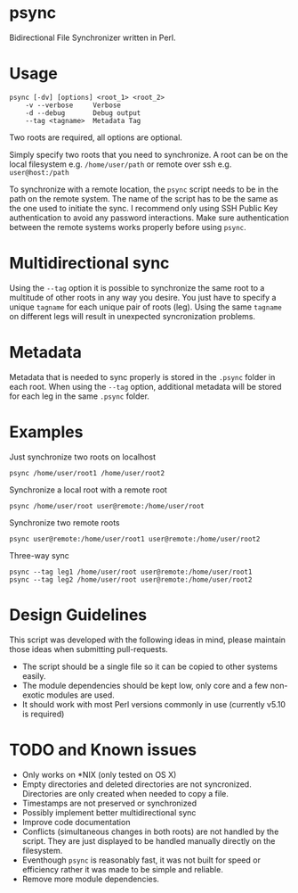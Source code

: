 psync
=====

Bidirectional File Synchronizer written in Perl.


Usage
=====

```
psync [-dv] [options] <root_1> <root_2>
    -v --verbose     Verbose
    -d --debug       Debug output
    --tag <tagname>  Metadata Tag
```

Two roots are required, all options are optional.

Simply specify two roots that you need to synchronize. A root can be
on the local filesystem e.g. `/home/user/path` or remote over ssh e.g. `user@host:/path`

To synchronize with a remote location, the `psync` script needs to be in the path 
on the remote system. The name of the script has to be the same as the one used to initiate the 
sync. I recommend only using SSH Public Key authentication to
avoid any password interactions. Make sure authentication between the remote systems works
properly before using `psync`.


Multidirectional sync
======================
Using the `--tag` option it is possible to synchronize the same root to a multitude of other roots
in any way you desire. You just have to specify a unique `tagname` for each unique
pair of roots (leg). Using the same `tagname` on different legs will result in unexpected
syncronization problems.


Metadata
========
Metadata that is needed to sync properly is stored in the `.psync` folder in each
root. When using the `--tag` option, additional metadata will be stored for each leg
in the same `.psync` folder.


Examples
========
Just synchronize two roots on localhost

    psync /home/user/root1 /home/user/root2

Synchronize a local root with a remote root

    psync /home/user/root user@remote:/home/user/root

Synchronize two remote roots

    psync user@remote:/home/user/root1 user@remote:/home/user/root2

Three-way sync

    psync --tag leg1 /home/user/root user@remote:/home/user/root1
    psync --tag leg2 /home/user/root user@remote:/home/user/root2


Design Guidelines
=================
This script was developed with the following ideas in mind, please maintain those ideas
when submitting pull-requests.

* The script should be a single file so it can be copied to other systems easily.
* The module dependencies should be kept low, only core and a few non-exotic modules are used.
* It should work with most Perl versions commonly in use (currently v5.10 is required)


TODO and Known issues
=====================
* Only works on *NIX (only tested on OS X)
* Empty directories and deleted directories are not syncronized. Directories are only created when needed to copy a file.
* Timestamps are not preserved or synchronized
* Possibly implement better multidirectional sync
* Improve code documentation
* Conflicts (simultaneous changes in both roots) are not handled by the script. They are just displayed to be handled manually directly on the filesystem.
* Eventhough `psync` is reasonably fast, it was not built for speed or efficiency rather it was made to be simple and reliable.
* Remove more module dependencies.
